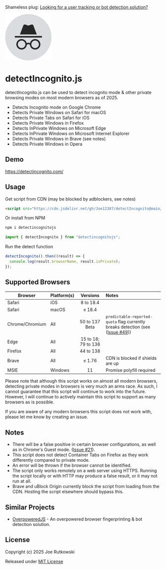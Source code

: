 Shameless plug: [Looking for a user tracking or bot detection solution?](https://overpoweredjs.com/)

<img src="./detectIncognito.svg"  width="150"  />

# detectIncognito.js

detectIncognito.js can be used to detect incognito mode & other private browsing modes on most modern browsers as of 2025.

- Detects Incognito mode on Google Chrome
- Detects Private Windows on Safari for macOS
- Detects Private Tabs on Safari for iOS
- Detects Private Windows in Firefox
- Detects InPrivate Windows on Microsoft Edge
- Detects InPrivate Windows on Microsoft Internet Explorer
- Detects Private Windows in Brave (see notes)
- Detects Private Windows in Opera

## Demo

https://detectincognito.com/

## Usage

Get script from CDN (may be blocked by adblockers, see notes)

```html
<script src="https://cdn.jsdelivr.net/gh/Joe12387/detectIncognito@main/dist/es5/detectIncognito.min.js"></script>
```

Or install from NPM

```bash
npm i detectincognitojs
```

```javascript
import { detectIncognito } from "detectincognitojs";
```

Run the detect function

```javascript
detectIncognito().then((result) => {
  console.log(result.browserName, result.isPrivate);
});
```

## Supported Browsers

| Browser         | Platform(s) |      Versions       | Notes                            |
| --------------- | :---------- | :-----------------: | :------------------------------- |
| Safari          | iOS         | 8 to 18.4           |                                  |
| Safari          | macOS       | ≤ 18.4              |                                  |
| Chrome/Chromium | All         | 50 to 137 Beta      | `predictable-reported-quota` flag currently breaks detection (see ([Issue #49](https://github.com/Joe12387/detectIncognito/issues/49))) |
| Edge            | All         | 15 to 18; 79 to 136 |                                  |
| Firefox         | All         | 44 to 138           |                                  |
| Brave           | All         | ≤ 1.76              | CDN is blocked if shields are up |
| MSIE            | Windows     | 11                  | Promise polyfill required        |

Please note that although this script works on almost all modern browsers, detecting private modes in browsers is very much an arms race. As such, I cannot guarantee that this script will continue to work into the future. However, I will continue to actively maintain this script to support as many browsers as is possible.

If you are aware of any modern browsers this script does not work with, please let me know by creating an issue.

## Notes

- There will be a false positive in certain browser configurations, as well as in Chrome's Guest mode. ([Issue #21](https://github.com/Joe12387/detectIncognito/issues/21)).
- This script does not detect Container Tabs on Firefox as they work differently compared to private mode.
- An error will be thrown if the browser cannot be identified.
- The script only works remotely on a web server using HTTPS. Running the script locally or with HTTP may produce a false result, or it may not run at all.
- Brave and uBlock Origin currently block the script from loading from the CDN. Hosting the script elsewhere should bypass this.

## Similar Projects

- [OverpoweredJS](https://overpoweredjs.com/ "OverpoweredJS") - An overpowered browser fingerprinting & bot detection solution.

## License

Copyright (c) 2025 Joe Rutkowski

Released under [MIT License](https://opensource.org/license/mit-0/)
